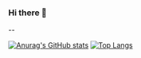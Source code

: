 ### Hi there 👋


--

[![Anurag's GitHub stats](https://github-readme-stats.vercel.app/api?username=PixelAlex)](https://github.com/anuraghazra/github-readme-stats)
​[![Top Langs](https://github-readme-stats.vercel.app/api/top-langs/​?username=PixelAlex&layout=compact​)](https://github.com/anuraghazra/github-readme-stats)
